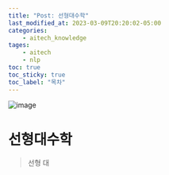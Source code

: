 ```yaml
---
title: "Post: 선형대수학"
last_modified_at: 2023-03-09T20:20:02-05:00
categories:
    - aitech_knowledge
tages:
    - aitech
    - nlp
toc: true
toc_sticky: true
toc_label: "목차"
---
```


![image](../../../image/aitech.png)


# 선형대수학
> 선형 대